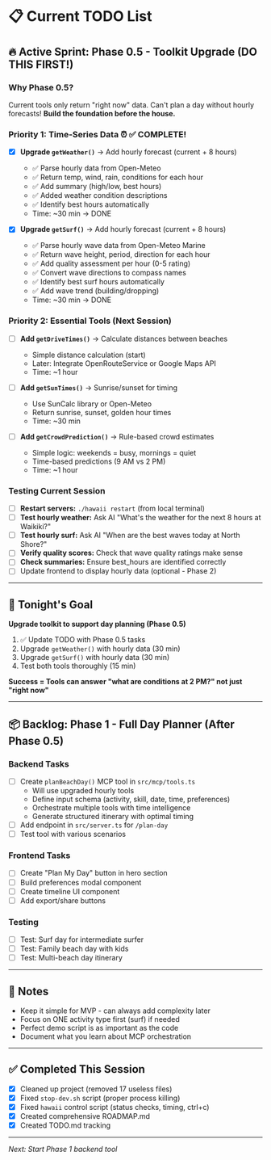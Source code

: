 # 📋 Current TODO List

## 🔥 Active Sprint: Phase 0.5 - Toolkit Upgrade (DO THIS FIRST!)

### Why Phase 0.5?
Current tools only return "right now" data. Can't plan a day without hourly forecasts!
**Build the foundation before the house.**

### Priority 1: Time-Series Data ⏰ ✅ COMPLETE!
- [x] **Upgrade `getWeather()`** → Add hourly forecast (current + 8 hours)
  - ✅ Parse hourly data from Open-Meteo
  - ✅ Return temp, wind, rain, conditions for each hour
  - ✅ Add summary (high/low, best hours)
  - ✅ Added weather condition descriptions
  - ✅ Identify best hours automatically
  - Time: ~30 min → DONE
  
- [x] **Upgrade `getSurf()`** → Add hourly forecast (current + 8 hours)
  - ✅ Parse hourly wave data from Open-Meteo Marine
  - ✅ Return wave height, period, direction for each hour
  - ✅ Add quality assessment per hour (0-5 rating)
  - ✅ Convert wave directions to compass names
  - ✅ Identify best surf hours automatically
  - ✅ Add wave trend (building/dropping)
  - Time: ~30 min → DONE

### Priority 2: Essential Tools (Next Session)
- [ ] **Add `getDriveTimes()`** → Calculate distances between beaches
  - Simple distance calculation (start)
  - Later: Integrate OpenRouteService or Google Maps API
  - Time: ~1 hour
  
- [ ] **Add `getSunTimes()`** → Sunrise/sunset for timing
  - Use SunCalc library or Open-Meteo
  - Return sunrise, sunset, golden hour times
  - Time: ~30 min
  
- [ ] **Add `getCrowdPrediction()`** → Rule-based crowd estimates
  - Simple logic: weekends = busy, mornings = quiet
  - Time-based predictions (9 AM vs 2 PM)
  - Time: ~1 hour

### Testing Current Session
- [ ] **Restart servers:** `./hawaii restart` (from local terminal)
- [ ] **Test hourly weather:** Ask AI "What's the weather for the next 8 hours at Waikiki?"
- [ ] **Test hourly surf:** Ask AI "When are the best waves today at North Shore?"
- [ ] **Verify quality scores:** Check that wave quality ratings make sense
- [ ] **Check summaries:** Ensure best_hours are identified correctly
- [ ] Update frontend to display hourly data (optional - Phase 2)

---

## 🎯 Tonight's Goal

**Upgrade toolkit to support day planning (Phase 0.5)**

1. ✅ Update TODO with Phase 0.5 tasks
2. Upgrade `getWeather()` with hourly data (30 min)
3. Upgrade `getSurf()` with hourly data (30 min)
4. Test both tools thoroughly (15 min)

**Success = Tools can answer "what are conditions at 2 PM?" not just "right now"**

---

## 📦 Backlog: Phase 1 - Full Day Planner (After Phase 0.5)

### Backend Tasks
- [ ] Create `planBeachDay()` MCP tool in `src/mcp/tools.ts`
  - Will use upgraded hourly tools
  - Define input schema (activity, skill, date, time, preferences)
  - Orchestrate multiple tools with time intelligence
  - Generate structured itinerary with optimal timing
- [ ] Add endpoint in `src/server.ts` for `/plan-day`
- [ ] Test tool with various scenarios

### Frontend Tasks
- [ ] Create "Plan My Day" button in hero section
- [ ] Build preferences modal component
- [ ] Create timeline UI component
- [ ] Add export/share buttons

### Testing
- [ ] Test: Surf day for intermediate surfer
- [ ] Test: Family beach day with kids
- [ ] Test: Multi-beach day itinerary

---

## 📝 Notes

- Keep it simple for MVP - can always add complexity later
- Focus on ONE activity type first (surf) if needed
- Perfect demo script is as important as the code
- Document what you learn about MCP orchestration

---

## ✅ Completed This Session

- [x] Cleaned up project (removed 17 useless files)
- [x] Fixed `stop-dev.sh` script (proper process killing)
- [x] Fixed `hawaii` control script (status checks, timing, ctrl+c)
- [x] Created comprehensive ROADMAP.md
- [x] Created TODO.md tracking

---

*Next: Start Phase 1 backend tool*


